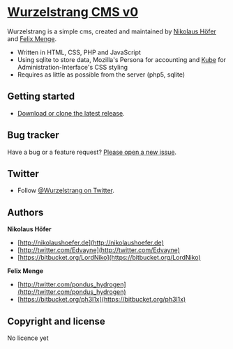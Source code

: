 # [Wurzelstrang CMS v0](https://bitbucket.org/LordNiko/1pagecms)

Wurzelstrang is a simple cms, created and maintained by [Nikolaus Höfer](https://bitbucket.org/LordNiko) and [Felix Menge](https://bitbucket.org/ph3l1x).

* Written in HTML, CSS, PHP and JavaScript
* Using sqlite to store data, Mozilla's Persona for accounting and [Kube](http://imperavi.com/kube/) for Administration-Interface's CSS styling
* Requires as little as possible from the server (php5, sqlite)



## Getting started

* [Download or clone the latest release](https://bitbucket.org/LordNiko/1pagecms/).



## Bug tracker

Have a bug or a feature request? [Please open a new issue](https://bitbucket.org/LordNiko/1pagecms/issues).



## Twitter

* Follow [@Wurzelstrang on Twitter](http://twitter.com/wWrzelstrang).



## Authors

**Nikolaus Höfer**

+ [http://nikolaushoefer.de](http://nikolaushoefer.de)
+ [http://twitter.com/Edvayne](http://twitter.com/Edvayne)
+ [https://bitbucket.org/LordNiko](https://bitbucket.org/LordNiko)

**Felix Menge**

+ [http://twitter.com/pondus_hydrogen](http://twitter.com/pondus_hydrogen)
+ [https://bitbucket.org/ph3l1x](https://bitbucket.org/ph3l1x)



## Copyright and license

No licence yet